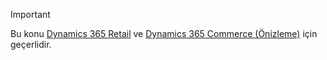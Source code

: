 > [!IMPORTANT]
> Bu konu [Dynamics 365 Retail](../index.md) ve [Dynamics 365 Commerce (Önizleme)](../../commerce/index.md) için geçerlidir.
